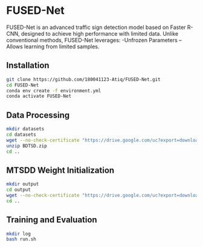 # FUSED-Net
FUSED-Net is an advanced traffic sign detection model based on Faster R-CNN, designed to achieve high performance with limited data. Unlike conventional methods, FUSED-Net leverages:
-Unfrozen Parameters – Allows learning from limited samples.
## Installation
```bash
git clone https://github.com/180041123-Atiq/FUSED-Net.git
cd FUSED-Net
conda env create -f environment.yml
conda activate FUSED-Net
```
## Data Processing
```bash
mkdir datasets
cd datasets
wget --no-check-certificate "https://drive.google.com/uc?export=download&id=1FRDs9V8SXFZRhyqUmMZpTiSTyLXBiCw0" -O BDTSD.zip
unzip BDTSD.zip
cd ..
```
## MTSDD Weight Initialization
```bash
mkdir output
cd output
wget --no-check-certificate "https://drive.google.com/uc?export=download&id=1ogF_v2QdDLPgnsCimXNpQUrv-hXHsl4m" -O model_final.pth
cd ..
```
## Training and Evaluation
```bash
mkdir log
bash run.sh
```
